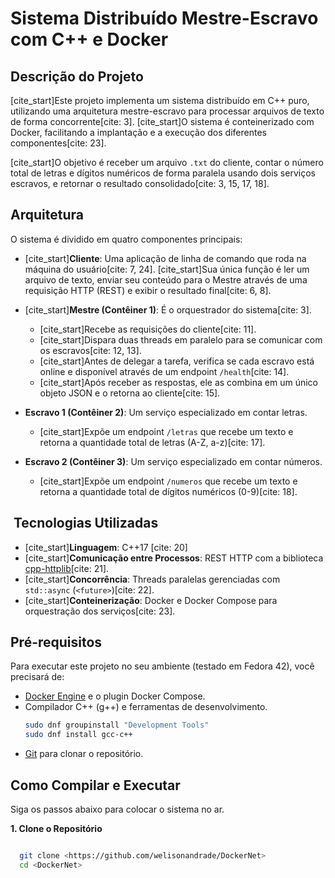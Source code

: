 # Sistema Distribuído Mestre-Escravo com C++ e Docker

##  Descrição do Projeto

[cite_start]Este projeto implementa um sistema distribuído em C++ puro, utilizando uma arquitetura mestre-escravo para processar arquivos de texto de forma concorrente[cite: 3]. [cite_start]O sistema é conteinerizado com Docker, facilitando a implantação e a execução dos diferentes componentes[cite: 23].

[cite_start]O objetivo é receber um arquivo `.txt` do cliente, contar o número total de letras e dígitos numéricos de forma paralela usando dois serviços escravos, e retornar o resultado consolidado[cite: 3, 15, 17, 18].

##  Arquitetura

O sistema é dividido em quatro componentes principais:

* [cite_start]**Cliente**: Uma aplicação de linha de comando que roda na máquina do usuário[cite: 7, 24]. [cite_start]Sua única função é ler um arquivo de texto, enviar seu conteúdo para o Mestre através de uma requisição HTTP (REST) e exibir o resultado final[cite: 6, 8].

* [cite_start]**Mestre (Contêiner 1)**: É o orquestrador do sistema[cite: 3].
    * [cite_start]Recebe as requisições do cliente[cite: 11].
    * [cite_start]Dispara duas threads em paralelo para se comunicar com os escravos[cite: 12, 13].
    * [cite_start]Antes de delegar a tarefa, verifica se cada escravo está online e disponível através de um endpoint `/health`[cite: 14].
    * [cite_start]Após receber as respostas, ele as combina em um único objeto JSON e o retorna ao cliente[cite: 15].

* **Escravo 1 (Contêiner 2)**: Um serviço especializado em contar letras.
    * [cite_start]Expõe um endpoint `/letras` que recebe um texto e retorna a quantidade total de letras (A-Z, a-z)[cite: 17].

* **Escravo 2 (Contêiner 3)**: Um serviço especializado em contar números.
    * [cite_start]Expõe um endpoint `/numeros` que recebe um texto e retorna a quantidade total de dígitos numéricos (0-9)[cite: 18].

## ️ Tecnologias Utilizadas

* [cite_start]**Linguagem**: C++17 [cite: 20]
* [cite_start]**Comunicação entre Processos**: REST HTTP com a biblioteca [cpp-httplib](https://github.com/yhirose/cpp-httplib)[cite: 21].
* [cite_start]**Concorrência**: Threads paralelas gerenciadas com `std::async` (`<future>`)[cite: 22].
* [cite_start]**Conteinerização**: Docker e Docker Compose para orquestração dos serviços[cite: 23].

##  Pré-requisitos

Para executar este projeto no seu ambiente (testado em Fedora 42), você precisará de:

* [Docker Engine](https://docs.docker.com/engine/install/fedora/) e o plugin Docker Compose.
* Compilador C++ (g++) e ferramentas de desenvolvimento.
    ```bash
    sudo dnf groupinstall "Development Tools"
    sudo dnf install gcc-c++
    ```
* [Git](https://git-scm.com/) para clonar o repositório.

##  Como Compilar e Executar

Siga os passos abaixo para colocar o sistema no ar.

**1. Clone o Repositório**
```bash

  git clone <https://github.com/welisonandrade/DockerNet>
  cd <DockerNet>